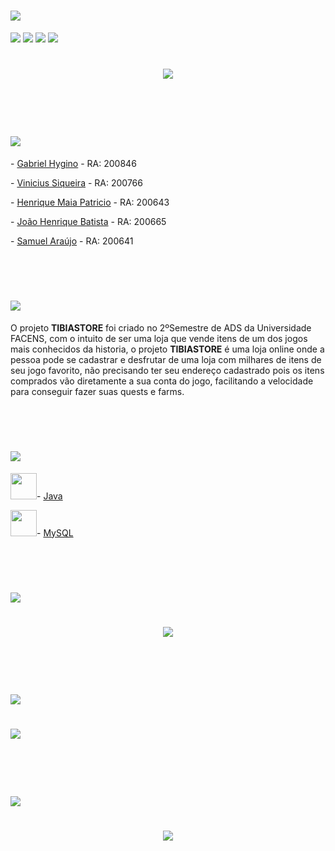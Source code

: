 <h1>
    <img src="https://ik.imagekit.io/zuztejak0m/Principal_oJWaJGgia.png">
</h1>

![](https://img.shields.io/github/languages/count/GabrielHygino/LojaTibia---AC2)
![](https://img.shields.io/github/contributors/GabrielHygino/LojaTibia---AC2)
![](https://img.shields.io/github/last-commit/GabrielHygino/LojaTibia---AC2)
![](https://img.shields.io/github/repo-size/GabrielHygino/LojaTibia---AC2)

<h1 align="center">
    <img src="https://ik.imagekit.io/zuztejak0m/map_big_8dVPlgRHeo.png">
</h1>

<br><br>

<h1 >
    <img src="https://ik.imagekit.io/zuztejak0m/teste_YeC6mOWJV.png">
</h1>

<p>- <a href="https://github.com/GabrielHygino">Gabriel Hygino</a> - RA: 200846 </p> 
<p>- <a href="https://github.com/viniciusIT7">Vinicius Siqueira</a> - RA: 200766 </p> 
<p>- <a href="https://github.com/aiseu">Henrique Maia Patricio</a> - RA: 200643 </p> 
<p>- <a href="https://github.com/JHenrique404">João Henrique Batista</a> - RA: 200665 </p> 
<p>- <a href="https://github.com/yr-samuel">Samuel Araújo</a> - RA: 200641 </p> 


<br><br>

<h1 >
    <img src="https://ik.imagekit.io/zuztejak0m/Sobre_2yv07Fzb2.png">
</h1>
O projeto <b>TIBIASTORE</b> foi criado no 2ºSemestre de ADS da Universidade FACENS, com o intuito de ser uma loja que vende itens de um dos jogos mais conhecidos da historia, o projeto <b>TIBIASTORE</b> é uma loja online onde a pessoa pode se cadastrar e desfrutar de uma loja com milhares de itens de seu jogo favorito, não precisando ter seu endereço cadastrado pois os itens comprados vão diretamente a sua conta do jogo, facilitando a velocidade para conseguir fazer suas quests e farms. 

<br><br>

<h1 >
    <img src="https://ik.imagekit.io/zuztejak0m/TecnologiasUsadas_HhN5tz4AG.png">
</h1>


<span>
    <img src="https://ik.imagekit.io/zuztejak0m/java-23-225999_iskhcwNdD.webp" witdth="42" height="42" <p>- <a href="https://netbeans.org/">Java</a></p>   
</span>

<span>
    <img src="https://ik.imagekit.io/zuztejak0m/mysql-6-226028_KPfftuvmJ.webp" witdth="42" height="42" <p>- <a href="https://www.mysql.com/">MySQL</a></p> 
</span>


<br><br>

<h1 >
    <img src="https://ik.imagekit.io/zuztejak0m/DiagramaDeClasses_Pb_RJCqB5.png">
</h1>

<h1 align="center">
    <img src="https://ik.imagekit.io/zuztejak0m/WhatsApp_Image_2020-10-29_at_14.32.35_R9IPkR0zT.jpeg">
    <! -- Imagem do DIAGRAMA-->
</h1>

<br><br>

<h1 >
    <img src="https://ik.imagekit.io/zuztejak0m/DiagramaDeEntidade_F1YaEzIlW.png">
</h1>

<h1 align="left">
    <img src="https://ik.imagekit.io/zuztejak0m/DER_vR4j1sXLk.jpg">
</h1>

<br><br>

<h1>
    <img src="https://ik.imagekit.io/zuztejak0m/ExemploProjeto_aDNG3uFi-.png">
</h1>

<h1 align="center">
   <img src="https://ik.imagekit.io/zuztejak0m/ezgif-6-d354a57ee2bc_hfKGGfG1t.gif"> 
</h1>
